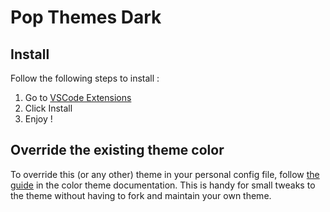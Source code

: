 # Pop Themes Dark

## Install

Follow the following steps to install :

1. Go to [VSCode Extensions](https://marketplace.visualstudio.com/items?itemName=achaq.pop-themes-dark)
2. Click Install
3. Enjoy !

## Override the existing theme color

To override this (or any other) theme in your personal config file, follow [the guide](https://code.visualstudio.com/api/extension-guides/color-theme) in the color theme documentation. This is handy for small tweaks to the theme without having to fork and maintain your own theme.
